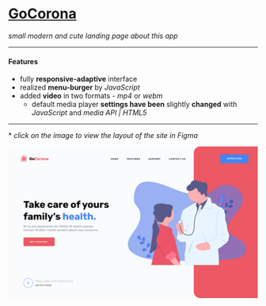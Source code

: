 # [GoCorona](https://chferchko.github.io/GoCorona/)

_small modern and cute landing page about this app_

---

#### Features
- fully **responsive-adaptive** interface
- realized **menu-burger** by _JavaScript_
- added **video** in two formats - _mp4_ or _webm_
	- default media player **settings have been** slightly **changed** with _JavaScript_ and _media API | HTML5_

---

\* _click on the image to view the layout of the site in Figma_

[![Figma layout](img/MD_image.png)](https://www.figma.com/file/mkFvHlRXrR6tES0CtmO0WB/Gocorna-Website?node-id=0%3A1&t=lmlcQIfyC8YOgfZz-1)
